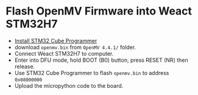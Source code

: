 # Flash OpenMV Firmware into Weact STM32H7

- [Install STM32 Cube Programmer](https://www.st.com/en/development-tools/stm32cubeprog.html)
- download `openmv.bin` from `OpenMV 4.4.1/` folder.
- Connect Weact STM32H7 to computer. 
- Enter into DFU mode, hold BOOT (B0) button, press RESET (NR) then release.
- Use STM32 Cube Programmer to flash `openmv.bin` to address `0x08000000`
- Upload the micropython code to the board.